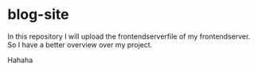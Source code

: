 # blog-site
In this repository I will upload the frontendserverfile of my frontendserver. So I have a better overview over my project.

Hahaha
